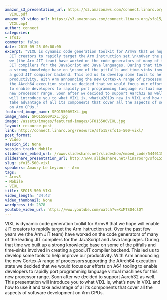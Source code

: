 ```yaml
---
amazon_s3_presentation_url: https://s3.amazonaws.com/connect.linaro.org/sfo15/Presentations/09-25-Friday/SFO15-500
  VIXL.pdf
amazon_s3_video_url: https://s3.amazonaws.com/connect.linaro.org/sfo15/Videos/09-25-Friday/SFO15-500
  VIXL.mp4
author: connect
categories:
- sfo15
comments: false
date: 2015-09-25 00:00:00
excerpt: "VIXL is dynamic code generation toolkit for Armv8 that we hope will enable
  JIT creators to rapidly target the Arm instruction set.\n\nOver the past few years
  we (the Arm JIT team) have worked on the code generators of many of the leading
  JIT compilers for the JavaScript and Java languages. During that time we built up
  a strong knowledge base on \nsome of the pitfalls and time-sinks involved in creating
  a good JIT compiler backend. This led us to develop some tools to help improve our
  productivity. With Arm announcing the new Cortex-A range of processors supporting
  the AArch64 execution state we decided that we would focus our efforts on A64 tooling
  to enable developers to rapidly port programming language virtual machines for this
  new processor range. Soon after we decided to support Aarch32 as well.\n\nThis presentation
  will introduce you to what VIXL is, what\u2019s new in VIXL and how to use it and
  take advantage of all its components that cover all the aspects of software development
  on Arm CPUs."
featured_image_name: SFO15500VIXL.jpg
image_name: SFO15500VIXL.jpg
image: /assets/images/featured-images/SFO15500VIXL.jpg
layout: resource-post
link: http://connect.linaro.org/resource/sfo15/sfo15-500-vixl/
post_format:
- Video
session_id: None
session_track: Mobile
slideshare_embed_url: //www.slideshare.net/slideshow/embed_code/54401150
slideshare_presentation_url: http://www.slideshare.net/linaroorg/sfo15500-vixl
slug: sfo15-500-vixl
speakers: Amaury Le Leyzour - Arm
tags:
- Armv8
- Mobile
- VIXL
title: SFO15 500 VIXL
video_length: '34:43'
video_thumbnail: None
wordpress_id: 2878
youtube_video_url: https://www.youtube.com/watch?v=XxMTSO4clQY
---
```


VIXL is dynamic code generation toolkit for Armv8 that we hope will enable JIT creators to rapidly target the Arm instruction set.
Over the past few years we (the Arm JIT team) have worked on the code generators of many of the leading JIT compilers for the JavaScript and Java languages. During that time we built up a strong knowledge base on some of the pitfalls and time-sinks involved in creating a good JIT compiler backend. This led us to develop some tools to help improve our productivity. With Arm announcing the new Cortex-A range of processors supporting the AArch64 execution state we decided that we would focus our efforts on A64 tooling to enable developers to rapidly port programming language virtual machines for this new processor range. Soon after we decided to support Aarch32 as well.
This presentation will introduce you to what VIXL is, what’s new in VIXL and how to use it and take advantage of all its components that cover all the aspects of software development on Arm CPUs.
